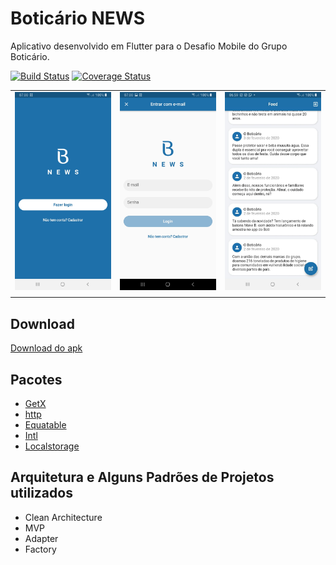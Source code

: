 # Boticário NEWS

Aplicativo desenvolvido em Flutter para o Desafio Mobile do Grupo Boticário.

[![Build Status](https://travis-ci.com/murilosandiego/boticario-news.svg?branch=main)](https://travis-ci.com/murilosandiego/boticario-news)
[![Coverage Status](https://coveralls.io/repos/github/murilosandiego/boticario-news/badge.svg?branch=main)](https://coveralls.io/github/murilosandiego/boticario-news?branch=main)

|                             |                             |                             |
| :-------------------------- | :-------------------------: | :-------------------------: |
| ![01](./screenshots/01.png) | ![02](./screenshots/02.png) | ![03](./screenshots/03.png) |
|                             |                             |                             |

## Download

[Download do apk](./dist/app-release.apk)

## Pacotes

- [GetX](https://pub.dev/packages/get)
- [http](https://pub.dev/packages/http)
- [Equatable](https://pub.dev/packages/equatable)
- [Intl](https://pub.dev/packages/intl)
- [Localstorage](https://pub.dev/packages/localstorage)

## Arquitetura e Alguns Padrões de Projetos utilizados

- Clean Architecture
- MVP
- Adapter
- Factory
